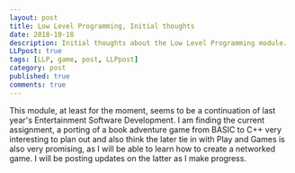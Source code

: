 ```yaml
---
layout: post
title: Low Level Programming, Initial thoughts
date: 2018-10-18
description: Initial thoughts about the Low Level Programming module.
LLPpost: true
tags: [LLP, game, post, LLPpost]
category: post
published: true
comments: true
---
```

This module, at least for the moment, seems to be a continuation of last year's Entertainment Software Development. I am finding the current assignment, a porting of a book adventure game from BASIC to C++ very interesting to plan out and also think the later tie in with Play and Games is also very promising, as I will be able to learn how to create a networked game. I will be posting updates on the latter as I make progress.